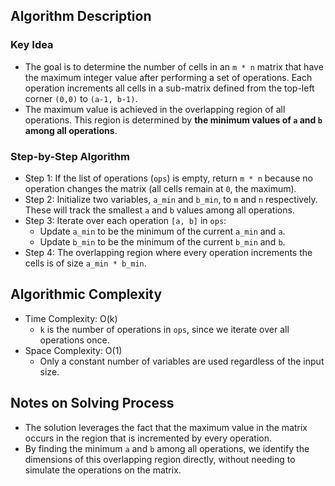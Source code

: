 ## Algorithm Description
### Key Idea
- The goal is to determine the number of cells in an ```m * n``` matrix that have the maximum integer value after performing a set of operations. Each operation increments all cells in a sub-matrix defined from the top-left corner ```(0,0)``` to ```(a-1, b-1)```.
- The maximum value is achieved in the overlapping region of all operations. This region is determined by **the minimum values of ```a``` and ```b``` among all operations**.

### Step-by-Step Algorithm
- Step 1: If the list of operations (```ops```) is empty, return ```m * n``` because no operation changes the matrix (all cells remain at ```0```, the maximum).
- Step 2: Initialize two variables, ```a_min``` and ```b_min```, to ```m``` and ```n``` respectively. These will track the smallest ```a``` and ```b``` values among all operations.
- Step 3: Iterate over each operation ```[a, b]``` in ```ops```:
  - Update ```a_min``` to be the minimum of the current ```a_min``` and ```a```.
  - Update ```b_min``` to be the minimum of the current ```b_min``` and ```b```.
- Step 4: The overlapping region where every operation increments the cells is of size ```a_min * b_min```.

## Algorithmic Complexity
- Time Complexity: O(k)
  - ```k``` is the number of operations in ```ops```, since we iterate over all operations once.
- Space Complexity: O(1)
  - Only a constant number of variables are used regardless of the input size.

## Notes on Solving Process
- The solution leverages the fact that the maximum value in the matrix occurs in the region that is incremented by every operation.
- By finding the minimum ```a``` and ```b``` among all operations, we identify the dimensions of this overlapping region directly, without needing to simulate the operations on the matrix.